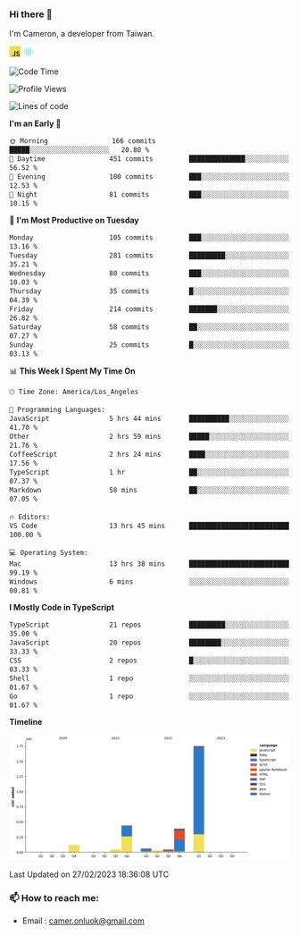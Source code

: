 ### Hi there 👋

I'm Cameron, a developer from Taiwan.


<code><img height="20" src="https://raw.githubusercontent.com/github/explore/80688e429a7d4ef2fca1e82350fe8e3517d3494d/topics/javascript/javascript.png"></code>
<code><img height="20" src="https://raw.githubusercontent.com/github/explore/80688e429a7d4ef2fca1e82350fe8e3517d3494d/topics/react/react.png"></code>



<!--START_SECTION:waka-->
![Code Time](http://img.shields.io/badge/Code%20Time-775%20hrs%2012%20mins-blue)

![Profile Views](http://img.shields.io/badge/Profile%20Views-0-blue)

![Lines of code](https://img.shields.io/badge/From%20Hello%20World%20I%27ve%20Written-2.9%20million%20lines%20of%20code-blue)

**I'm an Early 🐤** 

```text
🌞 Morning                166 commits         █████░░░░░░░░░░░░░░░░░░░░   20.80 % 
🌆 Daytime                451 commits         ██████████████░░░░░░░░░░░   56.52 % 
🌃 Evening                100 commits         ███░░░░░░░░░░░░░░░░░░░░░░   12.53 % 
🌙 Night                  81 commits          ███░░░░░░░░░░░░░░░░░░░░░░   10.15 % 
```
📅 **I'm Most Productive on Tuesday** 

```text
Monday                   105 commits         ███░░░░░░░░░░░░░░░░░░░░░░   13.16 % 
Tuesday                  281 commits         █████████░░░░░░░░░░░░░░░░   35.21 % 
Wednesday                80 commits          ███░░░░░░░░░░░░░░░░░░░░░░   10.03 % 
Thursday                 35 commits          █░░░░░░░░░░░░░░░░░░░░░░░░   04.39 % 
Friday                   214 commits         ███████░░░░░░░░░░░░░░░░░░   26.82 % 
Saturday                 58 commits          ██░░░░░░░░░░░░░░░░░░░░░░░   07.27 % 
Sunday                   25 commits          █░░░░░░░░░░░░░░░░░░░░░░░░   03.13 % 
```


📊 **This Week I Spent My Time On** 

```text
🕑︎ Time Zone: America/Los_Angeles

💬 Programming Languages: 
JavaScript               5 hrs 44 mins       ██████████░░░░░░░░░░░░░░░   41.70 % 
Other                    2 hrs 59 mins       █████░░░░░░░░░░░░░░░░░░░░   21.76 % 
CoffeeScript             2 hrs 24 mins       ████░░░░░░░░░░░░░░░░░░░░░   17.56 % 
TypeScript               1 hr                ██░░░░░░░░░░░░░░░░░░░░░░░   07.37 % 
Markdown                 58 mins             ██░░░░░░░░░░░░░░░░░░░░░░░   07.05 % 

🔥 Editors: 
VS Code                  13 hrs 45 mins      █████████████████████████   100.00 % 

💻 Operating System: 
Mac                      13 hrs 38 mins      █████████████████████████   99.19 % 
Windows                  6 mins              ░░░░░░░░░░░░░░░░░░░░░░░░░   00.81 % 
```

**I Mostly Code in TypeScript** 

```text
TypeScript               21 repos            █████████░░░░░░░░░░░░░░░░   35.00 % 
JavaScript               20 repos            ████████░░░░░░░░░░░░░░░░░   33.33 % 
CSS                      2 repos             █░░░░░░░░░░░░░░░░░░░░░░░░   03.33 % 
Shell                    1 repo              ░░░░░░░░░░░░░░░░░░░░░░░░░   01.67 % 
Go                       1 repo              ░░░░░░░░░░░░░░░░░░░░░░░░░   01.67 % 
```



**Timeline**

![Lines of Code chart](https://raw.githubusercontent.com/camer0nluo/camer0nluo/main/assets/bar_graph.png)


 Last Updated on 27/02/2023 18:36:08 UTC
<!--END_SECTION:waka-->

### 📫 How to reach me:
- Email : camer.onluok@gmail.com
